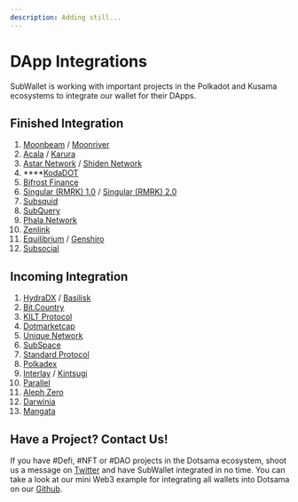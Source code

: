 ```yaml
---
description: Adding still...
---
```


# DApp Integrations

SubWallet is working with important projects in the Polkadot and Kusama ecosystems to integrate our wallet for their DApps.

## Finished Integration&#x20;

1. [Moonbeam](https://moonbeam.network) / [Moonriver](https://moonbeam.network/networks/moonriver/)
2. [Acala](https://acala.network) / [Karura](https://acala.network/karura)
3. [Astar Network](https://astar.network) / [Shiden Network](https://shiden.astar.network)
4. ****[KodaDOT](https://kodadot.xyz)
5. [Bifrost Finance](https://bifrost.finance)
6. [Singular (RMRK) 1.0](https://singular.rmrk.app) / [Singular (RMRK) 2.0](https://singular.app)
7. [Subsquid](https://www.subsquid.io)
8. [SubQuery](https://subquery.network)
9. [Phala Network  ](https://www.phala.network/en/)
10. [Zenlink](https://zenlink.pro/en/)
11. [Equilibrium](https://equilibrium.io) / [Genshiro](https://genshiro.equilibrium.io)
12. [Subsocial](https://subsocial.network)

## Incoming Integration

1. [HydraDX](https://hydradx.io) / [Basilisk](https://bsx.fi)
2. [Bit.Country](https://bit.country)
3. [KILT Protocol](https://www.kilt.io)
4. [Dotmarketcap](https://dotmarketcap.com)
5. [Unique Network](https://unique.network)
6. [SubSpace](https://subspace.network)
7. [Standard Protocol](https://standard.tech)
8. [Polkadex](https://www.polkadex.trade)
9. [Interlay](https://interlay.io) / [Kintsugi](https://kintsugi.interlay.io/bridge?tab=issue)
10. [Parallel](https://parallel.fi)
11. [Aleph Zero](https://alephzero.org)
12. [Darwinia](https://darwinia.network)
13. [Mangata](https://mangata.finance)

## Have a Project? Contact Us!&#x20;

If you have #Defi, #NFT or #DAO projects in the Dotsama ecosystem, shoot us a message on [Twitter](https://twitter.com/subwalletapp) and have SubWallet integrated in no time. You can take a look at our mini Web3 example for integrating all wallets into Dotsama on our [Github](https://github.com/Koniverse/SubConnect).
